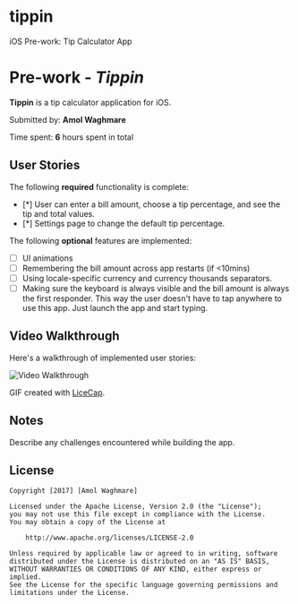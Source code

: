 # tippin
iOS Pre-work: Tip Calculator App

# Pre-work - *Tippin*

**Tippin** is a tip calculator application for iOS.

Submitted by: **Amol Waghmare**

Time spent: **6** hours spent in total

## User Stories

The following **required** functionality is complete:

* [*] User can enter a bill amount, choose a tip percentage, and see the tip and total values.
* [*] Settings page to change the default tip percentage.

The following **optional** features are implemented:
* [ ] UI animations
* [ ] Remembering the bill amount across app restarts (if <10mins)
* [ ] Using locale-specific currency and currency thousands separators.
* [ ] Making sure the keyboard is always visible and the bill amount is always the first responder. This way the user doesn't have to tap anywhere to use this app. Just launch the app and start typing.

## Video Walkthrough 

Here's a walkthrough of implemented user stories:

<img src='http://imgur.com/a/WALOm' title='Video Walkthrough' width='' alt='Video Walkthrough' />
<a href="//imgur.com/WALOm"></a>

<blockquote class="imgur-embed-pub" lang="en" data-id="a/WALOm"><a href="//imgur.com/WALOm"></a></blockquote><script async src="//s.imgur.com/min/embed.js" charset="utf-8"></script>

GIF created with [LiceCap](http://www.cockos.com/licecap/).

## Notes

Describe any challenges encountered while building the app.

## License

    Copyright [2017] [Amol Waghmare]

    Licensed under the Apache License, Version 2.0 (the "License");
    you may not use this file except in compliance with the License.
    You may obtain a copy of the License at

        http://www.apache.org/licenses/LICENSE-2.0

    Unless required by applicable law or agreed to in writing, software
    distributed under the License is distributed on an "AS IS" BASIS,
    WITHOUT WARRANTIES OR CONDITIONS OF ANY KIND, either express or implied.
    See the License for the specific language governing permissions and
    limitations under the License.
